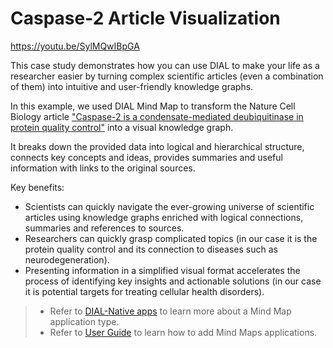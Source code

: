 # Caspase-2 Article Visualization

https://youtu.be/SylMQwIBpGA

This case study demonstrates how you can use DIAL to make your life as a researcher easier by turning complex scientific articles (even a combination of them) into intuitive and user-friendly knowledge graphs.

In this example, we used DIAL Mind Map to transform the Nature Cell Biology article ["Caspase-2 is a condensate-mediated deubiquitinase in protein quality control"](https://www.nature.com/articles/s41556-024-01522-8) into a visual knowledge graph.

It breaks down the provided data into logical and hierarchical structure, connects key concepts and ideas, provides summaries and useful information with links to the original sources.

Key benefits:

* Scientists can quickly navigate the ever-growing universe of scientific articles using knowledge graphs enriched with logical connections, summaries and references to sources.
* Researchers can quickly grasp complicated topics (in our case it is the protein quality control and its connection to diseases such as neurodegeneration).
* Presenting information in a simplified visual format accelerates the process of identifying key insights and actionable solutions (in our case it is potential targets for treating cellular health disorders).

> * Refer to [DIAL-Native apps](/docs/platform/3.core/7.apps.md#mind-maps) to learn more about a Mind Map application type.
> * Refer to [User Guide](/docs/tutorials/0.user-guide.md#add-mind-map) to learn how to add Mind Maps applications.